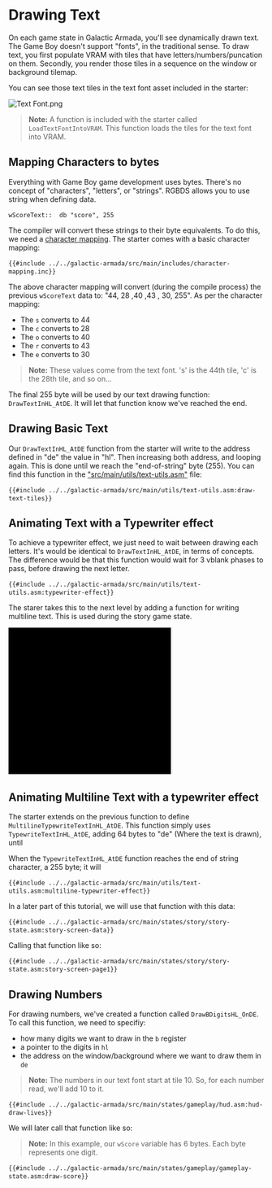 # Drawing Text

On each game state in Galactic Armada, you'll see dynamically drawn text. The Game Boy doesn't support "fonts", in the traditional sense. To draw text, you first populate VRAM with tiles that have letters/numbers/puncation on them.  Secondly, you render those tiles in a sequence on the window or background tilemap. 

You can see those text tiles in the text font asset included in the starter:

![Text Font.png](../assets/part3/img/text-font.png)

>**Note:** A function is included with the starter called `LoadTextFontIntoVRAM`. This function loads the tiles for the text font into VRAM.
## Mapping Characters to bytes

Everything with Game Boy game development uses bytes. There's no concept of "characters", "letters", or "strings". RGBDS allows you to use string when defining data. 

```rgbasm
wScoreText::  db "score", 255
```

The compiler will convert these strings to their byte equivalents. To do this, we need a [character mapping](https://rgbds.gbdev.io/docs/v0.6.1/rgbasm.5#Character_maps). The starter comes with a basic character mapping:

```rgbasm,linenos,start={{#line_no_of "" ../../galactic-armada/src/main/includes/character-mapping.inc}}
{{#include ../../galactic-armada/src/main/includes/character-mapping.inc}}
```

The above character mapping will convert (during the compile process) the previous `wScoreText` data to: "44, 28 ,40 ,43 , 30, 255". As per the character mapping:
- The `s` converts to 44
- The `c` converts to 28
- The `o` converts to 40
- The `r` converts to 43
- The `e` converts to 30

>**Note:** These values come from the text font. 's' is the 44th tile, 'c' is the 28th tile, and so on...

The final 255 byte will be used by our text drawing function: `DrawTextInHL_AtDE`. It will let that function know we've reached the end.
## Drawing Basic Text

Our `DrawTextInHL_AtDE` function from the starter will write to the address defined in "de" the value in "hl". Then increasing both address, and looping again. This is done until we reach the "end-of-string" byte (255). You can find this function in the ["src/main/utils/text-utils.asm"](https://github.com/gbdev/gb-asm-tutorial/blob/master/galactic-armada/src/main/utils/text-utils.asm) file: 

```rgbasm,linenos,start={{#line_no_of "" ../../galactic-armada/src/main/utils/text-utils.asm:draw-text-tiles}}
{{#include ../../galactic-armada/src/main/utils/text-utils.asm:draw-text-tiles}}
```

## Animating Text with a Typewriter effect

To achieve a typewriter effect, we just need to wait between drawing each letters. It's would be identical to `DrawTextInHL_AtDE`, in terms of concepts. The difference would be that this function would wait for 3 vblank phases to pass, before drawing the next letter.

```rgbasm,linenos,start={{#line_no_of "" ../../galactic-armada/src/main/utils/text-utils.asm:typewriter-effect}}
{{#include ../../galactic-armada/src/main/utils/text-utils.asm:typewriter-effect}}
```

The starer takes this to the next level by adding a function for writing multiline text. This is used during the story game state.

![Story Game State.png](../assets/part3/img/rgbds-story-state.gif)

## Animating Multiline Text with a typewriter effect

The starter extends on the previous function to define `MultilineTypewriteTextInHL_AtDE`. This function simply uses `TypewriteTextInHL_AtDE`, adding 64 bytes to "de" (Where the text is drawn), until 

When the `TypewriteTextInHL_AtDE` function reaches the end of string character, a 255 byte; it will


```rgbasm,linenos,start={{#line_no_of "" ../../galactic-armada/src/main/utils/text-utils.asm:multiline-typewriter-effect}}
{{#include ../../galactic-armada/src/main/utils/text-utils.asm:multiline-typewriter-effect}}
```

In a later part of this tutorial, we will use that function with this data:

```rgbasm,linenos,start={{#line_no_of "" ../../galactic-armada/src/main/states/story/story-state.asm:story-screen-data}}
{{#include ../../galactic-armada/src/main/states/story/story-state.asm:story-screen-data}}
```

Calling that function like so:

```rgbasm,linenos,start={{#line_no_of "" ../../galactic-armada/src/main/states/story/story-state.asm:story-screen-page1}}
{{#include ../../galactic-armada/src/main/states/story/story-state.asm:story-screen-page1}}
```
## Drawing Numbers

For drawing numbers, we've created a function called `DrawBDigitsHL_OnDE`. To call this function, we need to specifiy:
- how many digits we want to draw in the `b` register
- a pointer to the digits in `hl`
- the address on the window/background where we want to draw them in `de`

>**Note:** The numbers in our text font start at tile 10. So, for each number read, we'll add 10 to it. 

```rgbasm,linenos,start={{#line_no_of "" ../../galactic-armada/src/main/states/gameplay/hud.asm:hud-draw-lives}}
{{#include ../../galactic-armada/src/main/states/gameplay/hud.asm:hud-draw-lives}}
```

We will later call that function like so:

>**Note:** In this example, our `wScore` variable has 6 bytes. Each byte represents one digit.

```rgbasm,linenos,start={{#line_no_of "" ../../galactic-armada/src/main/states/gameplay/gameplay-state.asm:draw-score}}
{{#include ../../galactic-armada/src/main/states/gameplay/gameplay-state.asm:draw-score}}
```